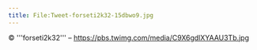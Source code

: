 ```yaml
---
title: File:Tweet-forseti2k32-15dbwo9.jpg
---
```


© '''forseti2k32''' – https://pbs.twimg.com/media/C9X6gdlXYAAU3Tb.jpg
